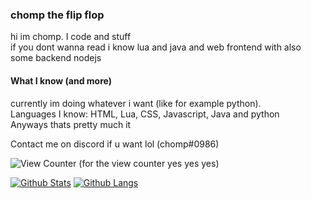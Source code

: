 ### chomp the flip flop

hi im chomp. I code and stuff <br>
if you dont wanna read i know lua and java and web frontend with also some backend nodejs <br>
#### What I know (and more)

currently im doing whatever i want (like for example python). <br>
Languages I know: HTML, Lua, CSS, Javascript, Java and python <br>
Anyways thats pretty much it <br>

Contact me on discord if u want lol (chomp#0986)

<img src="https://komarev.com/ghpvc/?username=ChompChompDead&style=flat-square" alt="View Counter"/> (for the view counter yes yes yes)

[![Github Stats](https://github-readme-stats.vercel.app/api?username=ChompChompDead&show_icons=true&theme=tokyonight)](https://github.com/anuraghazra/github-readme-stats)
[![Github Langs](https://github-readme-stats.vercel.app/api/top-langs/?username=ChompChompDead&show_icons=true&theme=tokyonight&layout=compact&langs_count=10)](https://github.com/anuraghazra/github-readme-stats)
